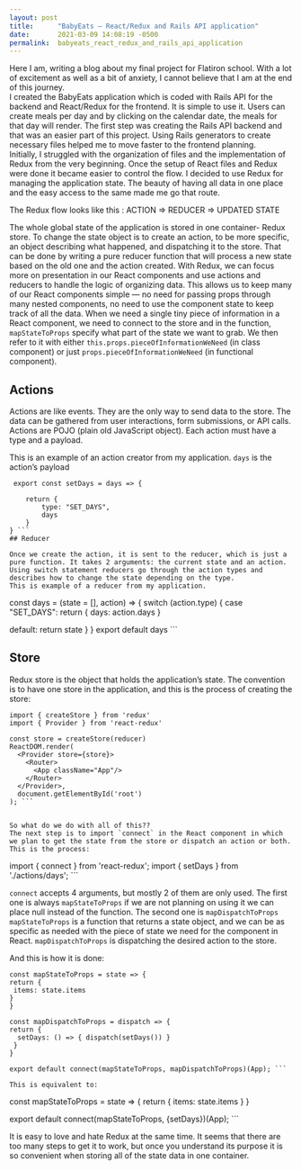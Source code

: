 ```yaml
---
layout: post
title:      "BabyEats – React/Redux and Rails API application"
date:       2021-03-09 14:08:19 -0500
permalink:  babyeats_react_redux_and_rails_api_application
---
```



 
 
Here I am, writing a blog about my final project for Flatiron school. With a lot of excitement as well as a bit of anxiety, I cannot believe that I am at the end of this journey.  
I created the BabyEats application which is coded with Rails API for the backend and React/Redux for the frontend. It is simple to use it. Users can create meals per day and by clicking on the calendar date, the meals for that day will render. 
The first step was creating the Rails API backend and that was an easier part of this project. Using Rails generators to create necessary files helped me to move faster to the frontend planning.  
Initially, I struggled with the organization of files and the implementation of Redux from the very beginning. Once the setup of React files and Redux were done it became easier to control the flow. 
I decided to use Redux for managing the application state. The beauty of having all data in one place and the easy access to the same made me go that route.   

The Redux flow looks like this : 
ACTION => REDUCER => UPDATED STATE 
 
The whole global state of the application is stored in one container- Redux store. To change the state object is to create an action, to be more specific, an object describing what happened, and dispatching it to the store. That can be done by writing a pure reducer function that will process a new state based on the old one and the action created. 
With Redux, we can focus more on presentation in our React components and use actions and reducers to handle the logic of organizing data. This allows us to keep many of our React components simple — no need for passing props through many nested components, no need to use the component state to keep track of all the data. 
When we need a single tiny piece of information in a React component, we need to connect to the store and in the function, `mapStateToProps` specify what part of the state we want to grab. We then refer to it with either `this.props.pieceOfInformationWeNeed` (in class component) or just `props.pieceOfInformationWeNeed` (in functional component). 
## Actions 
Actions are like events. They are the only way to send data to the store. The data can be gathered from user interactions, form submissions, or API calls.  
Actions are POJO (plain old JavaScript object). Each action must have a type and a payload.  
 
 
 
 
 
This is an example of an action creator from my application.  `days` is the action’s payload 
``` 
 export const setDays = days => { 
    
    return { 
        type: "SET_DAYS", 
        days 
    } 
} ```
## Reducer 
 
Once we create the action, it is sent to the reducer, which is just a pure function. It takes 2 arguments: the current state and an action. Using switch statement reducers go through the action types and describes how to change the state depending on the type. 
This is example of a reducer from my application. 
```
const days = (state = [], action) => { 
        switch (action.type) { 
      case "SET_DAYS": 
            return { 
                days: action.days 
            } 
      
  default: 
            return state 
   } 
  } 
  export default days ```
 
 
## Store 
 
Redux store is the object that holds the application’s state. The convention is to have one store in the application, and this is the process of creating the store: 
``` 
import { createStore } from 'redux' 
import { Provider } from 'react-redux' 
 
const store = createStore(reducer) 
ReactDOM.render( 
  <Provider store={store}> 
    <Router>  
      <App className="App"/> 
    </Router> 
  </Provider>, 
  document.getElementById('root') 
); ```
 
 
So what do we do with all of this?? 
The next step is to import `connect` in the React component in which we plan to get the state from the store or dispatch an action or both. 
This is the process: 
```
import { connect } from 'react-redux'; 
import { setDays } from './actions/days'; ```
 
`connect` accepts 4 arguments, but mostly 2 of them are only used. The first one is always `mapStateToProps` if we are not planning on using it we can place null instead of the function. The second one is `mapDispatchToProps`  
`mapStateToProps` is a function that returns a state object, and we can be as specific as needed with the piece of state we need for the component in React. 
`mapDispatchToProps` is dispatching the desired action to the store. 
 
And this is how it is done:  
 ```
const mapStateToProps = state => { 
 return { 
  items: state.items 
 } 
} 
  
const mapDispatchToProps = dispatch => { 
 return { 
   setDays: () => { dispatch(setDays()) } 
  } 
} 
  
export default connect(mapStateToProps, mapDispatchToProps)(App); ```
 
This is equivalent to: 
 
 ```
const mapStateToProps = state => { 
 return { 
  items: state.items 
 } 
} 
   
export default connect(mapStateToProps, {setDays})(App);  ```
 
It is easy to love and hate Redux at the same time. It seems that there are too many steps to get it to work, but once you understand its purpose it is so convenient when storing all of the state data in one container. 
 
 
